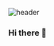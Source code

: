 ![header](https://capsule-render.vercel.app/api?type=waving&reversal=true&color=gradient&height=180&width=1&section=header&text=Hey%20Everyone!&fontAlignY=30&fontAlign=20&fontSize=40&desc=I'M%20INBORA%20STUDIO&descAlign=14&animation=fadeIn&customColorList=19,1,37,4,3,19,16,19,19,16)
### Hi there 👋

<!--
**InboraStudio/InboraStudio** is a ✨ _special_ ✨ repository because its `README.md` (this file) appears on your GitHub profile.

Here are some ideas to get you started:

- 🔭 I’m currently working on ...
- 🌱 I’m currently learning ...
- 👯 I’m looking to collaborate on ...
- 🤔 I’m looking for help with ...
- 💬 Ask me about ...
- 📫 How to reach me: ...
- 😄 Pronouns: ...
- ⚡ Fun fact: ...
-->
